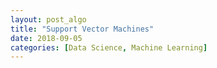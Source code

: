 ```yaml
---
layout: post_algo
title: "Support Vector Machines"
date: 2018-09-05
categories: [Data Science, Machine Learning]
---
```


